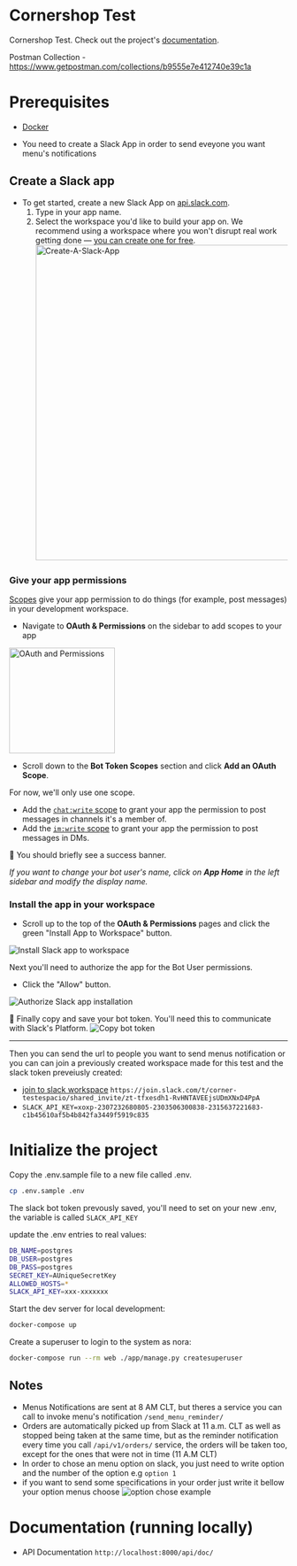 # Cornershop Test

Cornershop Test. Check out the project's [documentation](http://ec2-54-71-45-249.us-west-2.compute.amazonaws.com:8001/).

Postman Collection - https://www.getpostman.com/collections/b9555e7e412740e39c1a
# Prerequisites

- [Docker](https://docs.docker.com/docker-for-mac/install/)

- You need to create a Slack App in order to send eveyone you want menu's notifications
## Create a Slack app

- To get started, create a new Slack App on [api.slack.com](https://api.slack.com/apps?new_granular_bot_app=1).
  1. Type in your app name.
  2. Select the workspace you'd like to build your app on. We recommend using a workspace where you won't disrupt real work getting done — [you can create one for free](https://slack.com/get-started#create).
     <img width="570" alt="Create-A-Slack-App" src="https://user-images.githubusercontent.com/3329665/56550657-13224680-653b-11e9-8f91-15c17e6977b7.png">

### Give your app permissions

[Scopes](https://api.slack.com/scopes) give your app permission to do things (for example, post messages) in your development workspace.

- Navigate to **OAuth & Permissions** on the sidebar to add scopes to your app

<img width="191" alt="OAuth and Permissions" src="https://github.com/slackapi/python-slack-sdk/blob/main/tutorial/assets/oauth-permissions.png?raw=true">

- Scroll down to the **Bot Token Scopes** section and click **Add an OAuth Scope**.

For now, we'll only use one scope.

- Add the [`chat:write` scope](https://api.slack.com/scopes/chat:write) to grant your app the permission to post messages in channels it's a member of.
- Add the [`im:write` scope](https://api.slack.com/scopes/im:write) to grant your app the permission to post messages in DMs.

🎉 You should briefly see a success banner.

_If you want to change your bot user's name, click on **App Home** in the left sidebar and modify the display name._

### Install the app in your workspace

- Scroll up to the top of the **OAuth & Permissions** pages and click the green "Install App to Workspace" button.

![Install Slack app to workspace](https://github.com/slackapi/python-slack-sdk/blob/main/tutorial/assets/oauth-installation.png?raw=true)

Next you'll need to authorize the app for the Bot User permissions.

- Click the "Allow" button.

![Authorize Slack app installation](https://github.com/slackapi/python-slack-sdk/blob/main/tutorial/assets/authorize-install.png?raw=true)

🏁 Finally copy and save your bot token. You'll need this to communicate with Slack's Platform.
![Copy bot token](https://github.com/slackapi/python-slack-sdk/blob/main/tutorial/assets/bot-token.png?raw=true)

---
Then you can send the url to people you want to send menus notification or you can can join a previously created workspace made for this test and the slack token preveiusly created:

- [join to slack workspace](https://join.slack.com/t/corner-testespacio/shared_invite/zt-tfxesdh1-RvHNTAVEEjsUDmXNxD4PpA) ```https://join.slack.com/t/corner-testespacio/shared_invite/zt-tfxesdh1-RvHNTAVEEjsUDmXNxD4PpA```
- ```SLACK_API_KEY=xoxp-2307232680805-2303506300838-2315637221683-c1b45610af5b4b842fa3449f5919c835```

# Initialize the project

Copy the .env.sample file to a new file called .env.

```bash
cp .env.sample .env
```
The slack bot token prevously saved, you'll need to set on your new .env, the variable is called ```SLACK_API_KEY```

update the .env entries to real values:

```bash
DB_NAME=postgres
DB_USER=postgres
DB_PASS=postgres
SECRET_KEY=AUniqueSecretKey
ALLOWED_HOSTS=*
SLACK_API_KEY=xxx-xxxxxxx
```

Start the dev server for local development:

```bash
docker-compose up
```

Create a superuser to login to the system as nora:

```bash
docker-compose run --rm web ./app/manage.py createsuperuser
```

## Notes

- Menus Notifications are sent at 8 AM CLT, but theres a service you can call to invoke menu's notification ```/send_menu_reminder/```
- Orders are automatically picked up from Slack at 11 a.m. CLT as well as stopped being taken at the same time, but as the reminder notification every time you call ```/api/v1/orders/``` service, the orders will be taken too, except for the ones that were not in time (11 A.M CLT)
- In order to chose an menu option on slack, you just need to write  option and the number of the option e.g ```option 1```
- if you want to send some specifications in your order just write it bellow your option menus choose
![option chose example](https://github.com/slackapi/python-slack-sdk/blob/main/tutorial/assets/bot-token.png?raw=true)

# Documentation (running locally) 

- API Documentation  ```http://localhost:8000/api/doc/```

